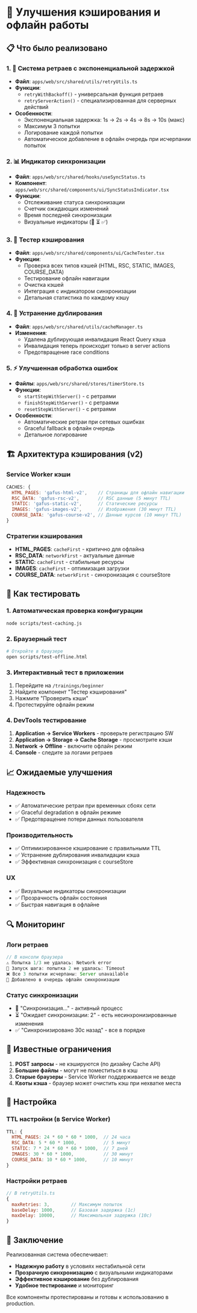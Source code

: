# 🚀 Улучшения кэширования и офлайн работы

## 📋 Что было реализовано

### 1. 🔄 Система ретраев с экспоненциальной задержкой
- **Файл**: `apps/web/src/shared/utils/retryUtils.ts`
- **Функции**:
  - `retryWithBackoff()` - универсальная функция ретраев
  - `retryServerAction()` - специализированная для серверных действий
- **Особенности**:
  - Экспоненциальная задержка: 1s → 2s → 4s → 8s → 10s (макс)
  - Максимум 3 попытки
  - Логирование каждой попытки
  - Автоматическое добавление в офлайн очередь при исчерпании попыток

### 2. 📊 Индикатор синхронизации
- **Файл**: `apps/web/src/shared/hooks/useSyncStatus.ts`
- **Компонент**: `apps/web/src/shared/components/ui/SyncStatusIndicator.tsx`
- **Функции**:
  - Отслеживание статуса синхронизации
  - Счетчик ожидающих изменений
  - Время последней синхронизации
  - Визуальные индикаторы (🔄 ⏳ ✅)

### 3. 🧪 Тестер кэширования
- **Файл**: `apps/web/src/shared/components/ui/CacheTester.tsx`
- **Функции**:
  - Проверка всех типов кэшей (HTML, RSC, STATIC, IMAGES, COURSE_DATA)
  - Тестирование офлайн навигации
  - Очистка кэшей
  - Интеграция с индикатором синхронизации
  - Детальная статистика по каждому кэшу

### 4. 🔧 Устранение дублирования
- **Файл**: `apps/web/src/shared/utils/cacheManager.ts`
- **Изменения**:
  - Удалена дублирующая инвалидация React Query кэша
  - Инвалидация теперь происходит только в server actions
  - Предотвращение race conditions

### 5. ⚡ Улучшенная обработка ошибок
- **Файлы**: `apps/web/src/shared/stores/timerStore.ts`
- **Функции**:
  - `startStepWithServer()` - с ретраями
  - `finishStepWithServer()` - с ретраями  
  - `resetStepWithServer()` - с ретраями
- **Особенности**:
  - Автоматические ретраи при сетевых ошибках
  - Graceful fallback в офлайн очередь
  - Детальное логирование

## 🏗️ Архитектура кэширования (v2)

### Service Worker кэши
```javascript
CACHES: {
  HTML_PAGES: 'gafus-html-v2',    // Страницы для офлайн навигации
  RSC_DATA: 'gafus-rsc-v2',       // RSC данные (5 минут TTL)
  STATIC: 'gafus-static-v2',      // Статические ресурсы
  IMAGES: 'gafus-images-v2',      // Изображения (30 минут TTL)
  COURSE_DATA: 'gafus-course-v2', // Данные курсов (10 минут TTL)
}
```

### Стратегии кэширования
- **HTML_PAGES**: `cacheFirst` - критично для офлайна
- **RSC_DATA**: `networkFirst` - актуальные данные
- **STATIC**: `cacheFirst` - стабильные ресурсы
- **IMAGES**: `cacheFirst` - оптимизация загрузки
- **COURSE_DATA**: `networkFirst` - синхронизация с courseStore

## 🧪 Как тестировать

### 1. Автоматическая проверка конфигурации
```bash
node scripts/test-caching.js
```

### 2. Браузерный тест
```bash
# Откройте в браузере
open scripts/test-offline.html
```

### 3. Интерактивный тест в приложении
1. Перейдите на `/trainings/beginner`
2. Найдите компонент "Тестер кэширования"
3. Нажмите "Проверить кэши"
4. Протестируйте офлайн режим

### 4. DevTools тестирование
1. **Application → Service Workers** - проверьте регистрацию SW
2. **Application → Storage → Cache Storage** - просмотрите кэши
3. **Network → Offline** - включите офлайн режим
4. **Console** - следите за логами ретраев

## 📈 Ожидаемые улучшения

### Надежность
- ✅ Автоматические ретраи при временных сбоях сети
- ✅ Graceful degradation в офлайн режиме
- ✅ Предотвращение потери данных пользователя

### Производительность  
- ✅ Оптимизированное кэширование с правильными TTL
- ✅ Устранение дублирования инвалидации кэша
- ✅ Эффективная синхронизация с courseStore

### UX
- ✅ Визуальные индикаторы синхронизации
- ✅ Прозрачность офлайн состояния
- ✅ Быстрая навигация в офлайне

## 🔍 Мониторинг

### Логи ретраев
```javascript
// В консоли браузера
⚠️ Попытка 1/3 не удалась: Network error
🔄 Запуск шага: попытка 2 не удалась: Timeout
❌ Все 3 попытки исчерпаны: Server unavailable
📝 Добавлено в очередь офлайн синхронизации
```

### Статус синхронизации
- 🔄 "Синхронизация..." - активный процесс
- ⏳ "Ожидает синхронизации: 2" - есть несинхронизированные изменения
- ✅ "Синхронизировано 30с назад" - все в порядке

## 🚨 Известные ограничения

1. **POST запросы** - не кэшируются (по дизайну Cache API)
2. **Большие файлы** - могут не поместиться в кэш
3. **Старые браузеры** - Service Worker поддерживается не везде
4. **Квоты кэша** - браузер может очистить кэш при нехватке места

## 🔧 Настройка

### TTL настройки (в Service Worker)
```javascript
TTL: {
  HTML_PAGES: 24 * 60 * 60 * 1000,  // 24 часа
  RSC_DATA: 5 * 60 * 1000,          // 5 минут
  STATIC: 7 * 24 * 60 * 60 * 1000,  // 7 дней
  IMAGES: 30 * 60 * 1000,           // 30 минут
  COURSE_DATA: 10 * 60 * 1000,      // 10 минут
}
```

### Настройки ретраев
```javascript
// В retryUtils.ts
{
  maxRetries: 3,        // Максимум попыток
  baseDelay: 1000,      // Базовая задержка (1с)
  maxDelay: 10000,      // Максимальная задержка (10с)
}
```

## 📝 Заключение

Реализованная система обеспечивает:
- **Надежную работу** в условиях нестабильной сети
- **Прозрачную синхронизацию** с визуальными индикаторами
- **Эффективное кэширование** без дублирования
- **Удобное тестирование** и мониторинг

Все компоненты протестированы и готовы к использованию в production.

